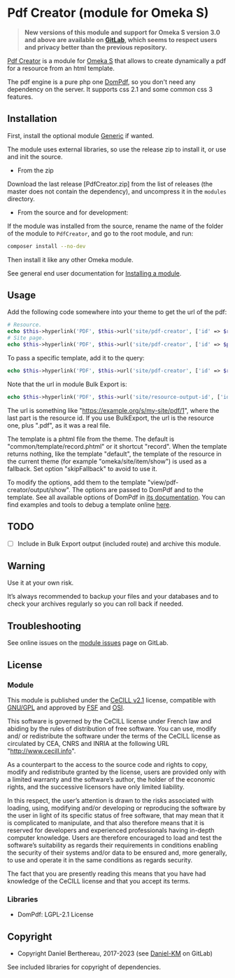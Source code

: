 Pdf Creator (module for Omeka S)
================================

> __New versions of this module and support for Omeka S version 3.0 and above
> are available on [GitLab], which seems to respect users and privacy better
> than the previous repository.__

[Pdf Creator] is a module for [Omeka S] that allows to create dynamically a pdf
for a resource from an html template.

The pdf engine is a pure php one [DomPdf], so you don't need any dependency on
the server. It supports css 2.1 and some common css 3 features.


Installation
------------

First, install the optional module [Generic] if wanted.

The module uses external libraries, so use the release zip to install it, or use
and init the source.

* From the zip

Download the last release [PdfCreator.zip] from the list of releases (the master
does not contain the dependency), and uncompress it in the `modules` directory.

* From the source and for development:

If the module was installed from the source, rename the name of the folder of
the module to `PdfCreator`, and go to the root module, and run:

```sh
composer install --no-dev
```

Then install it like any other Omeka module.

See general end user documentation for [Installing a module].


Usage
-----


Add the following code somewhere into your theme to get the url of the pdf:

```php
# Resource.
echo $this->hyperlink('PDF', $this->url('site/pdf-creator', ['id' => $resource->id()], true), ['target' => '_blank']);
# Site page.
echo $this->hyperlink('PDF', $this->url('site/pdf-creator', ['id' => $page->slug()], true), ['target' => '_blank']);
```

To pass a specific template, add it to the query:

```php
echo $this->hyperlink('PDF', $this->url('site/pdf-creator', ['id' => $resource->id()], ['query' => ['template' => 'record']], true), ['target' => '_blank']);
```

Note that the url in module Bulk Export is:

```php
echo $this->hyperlink('PDF', $this->url('site/resource-output-id', ['id' => $resource->id(), 'format' => 'pdf']], true), ['target' => '_blank']);
```

The url is something like "https://example.org/s/my-site/pdf/1", where the last
part is the resource id. If you use BulkExport, the url is the resource one,
plus ".pdf", as it was a real file.

The template is a phtml file from the theme. The default is "common/template/record.phtml"
or it shortcut "record". When the template returns nothing, like the template
"default", the template of the resource in the current theme (for example "omeka/site/item/show")
is used as a fallback. Set option "skipFallback" to avoid to use it.

To modify the options, add them to the template "view/pdf-creator/output/show".
The options are passed to DomPdf and to the template. See all available options
of DomPdf in [its documentation]. You can find examples and tools to debug
a template online [here].


TODO
----

- [ ] Include in Bulk Export output (included route) and archive this module.


Warning
-------

Use it at your own risk.

It’s always recommended to backup your files and your databases and to check
your archives regularly so you can roll back if needed.


Troubleshooting
---------------

See online issues on the [module issues] page on GitLab.


License
-------

### Module

This module is published under the [CeCILL v2.1] license, compatible with
[GNU/GPL] and approved by [FSF] and [OSI].

This software is governed by the CeCILL license under French law and abiding by
the rules of distribution of free software. You can use, modify and/ or
redistribute the software under the terms of the CeCILL license as circulated by
CEA, CNRS and INRIA at the following URL "http://www.cecill.info".

As a counterpart to the access to the source code and rights to copy, modify and
redistribute granted by the license, users are provided only with a limited
warranty and the software’s author, the holder of the economic rights, and the
successive licensors have only limited liability.

In this respect, the user’s attention is drawn to the risks associated with
loading, using, modifying and/or developing or reproducing the software by the
user in light of its specific status of free software, that may mean that it is
complicated to manipulate, and that also therefore means that it is reserved for
developers and experienced professionals having in-depth computer knowledge.
Users are therefore encouraged to load and test the software’s suitability as
regards their requirements in conditions enabling the security of their systems
and/or data to be ensured and, more generally, to use and operate it in the same
conditions as regards security.

The fact that you are presently reading this means that you have had knowledge
of the CeCILL license and that you accept its terms.

### Libraries

- DomPdf: LGPL-2.1 License


Copyright
---------

* Copyright Daniel Berthereau, 2017-2023 (see [Daniel-KM] on GitLab)

See included libraries for copyright of dependencies.


[Pdf Creator]: https://gitlab.com/Daniel-KM/Omeka-S-module-PdfCreator
[Omeka S]: https://omeka.org/s
[DomPdf]: https://github.com/dompdf/dompdf
[Installing a module]: https://omeka.org/s/docs/user-manual/modules/
[Generic]: https://gitlab.com/Daniel-KM/Omeka-S-module-Generic
[its documentation]: https://github.com/dompdf/dompdf
[here]: https://eclecticgeek.com/dompdf/debug.php
[module issues]: https://gitlab.com/Daniel-KM/Omeka-S-module-PdfCreator/issues
[CeCILL v2.1]: https://www.cecill.info/licences/Licence_CeCILL_V2.1-en.html
[GNU/GPL]: https://www.gnu.org/licenses/gpl-3.0.html
[FSF]: https://www.fsf.org
[OSI]: http://opensource.org
[MIT]: https://github.com/sandywalker/webui-popover/blob/master/LICENSE.txt
[GitLab]: https://gitlab.com/Daniel-KM
[Daniel-KM]: https://gitlab.com/Daniel-KM "Daniel Berthereau"
